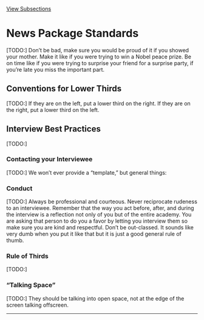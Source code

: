 [View Subsections](f9cda894-97f5-4084-aa3d-b2256f714450)

News Package Standards
======================

\[TODO:\] Don’t be bad, make sure you would be proud of it if you showed your mother. Make it like if you were trying to win a Nobel peace prize. Be on time like if you were trying to surprise your friend for a surprise party, if you’re late you miss the important part.

Conventions for Lower Thirds
----------------------------

\[TODO:\] If they are on the left, put a lower third on the right. If they are on the right, put a lower third on the left.

Interview Best Practices
------------------------

\[TODO:\]

### Contacting your Interviewee

\[TODO:\] We won’t ever provide a “template,” but general things:

### Conduct

\[TODO:\] Always be professional and courteous. Never reciprocate rudeness to an interviewee. Remember that the way you act before, after, and during the interview is a reflection not only of you but of the entire academy. You are asking that person to do you a favor by letting you interview them so make sure you are kind and respectful. Don’t be out-classed. It sounds like very dumb when you put it like that but it is just a good general rule of thumb.

### Rule of Thirds

\[TODO:\]

### “Talking Space”

\[TODO:\] They should be talking into open space, not at the edge of the screen talking offscreen.

* * *